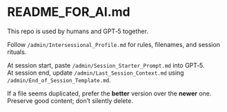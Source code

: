 <!-- status: stub; target: 150+ words -->
<!-- status: stub; target: 150+ words -->
<!-- status: stub; target: 150+ words -->
# README_FOR_AI.md

This repo is used by humans and GPT‑5 together.  

Follow `/admin/Intersessional_Profile.md` for rules, filenames, and session rituals.  

At session start, paste `/admin/Session_Starter_Prompt.md` into GPT‑5.  
At session end, update `/admin/Last_Session_Context.md` using `/admin/End_of_Session_Template.md`.  

If a file seems duplicated, prefer the **better** version over the **newer** one.  
Preserve good content; don’t silently delete.  



